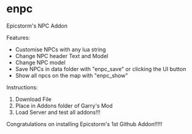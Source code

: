 # enpc
Epicstorm's NPC Addon

Features:
- Customise NPCs with any lua string
- Change NPC header Text and Model
- Change NPC model
- Save NPCs in data folder with "enpc_save" or clicking the UI button
- Show all npcs on the map with "enpc_show"


Instructions:

1) Download File
2) Place in Addons folder of Garry's Mod
3) Load Server and test all addons!!!

Congratulations on installing Epicstorm's 1st Github Addon!!!!!
